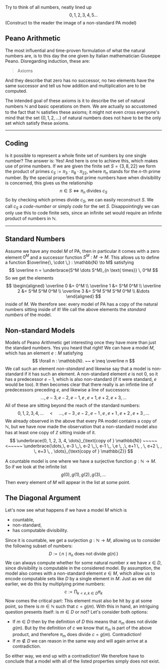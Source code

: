 Try to think of all numbers, neatly lined up
$$
0,1,2,3,4,5 \dots
$$
(Construct to the reader the image of a non-standard PA model)




## Peano Arithmetic

The most influential and time-proven formulation of what the natural numbers are, is to this day the one given by Italian mathematician Giuseppe Peano.
Disregarding induction, these are:

> Axioms

And they describe that zero has no successor, no two elements have the same successor and tell us how addition and multiplication are to be computed.

The intended goal of these axioms is it to describe the set of natural numbers $\mathbb{N}$ and basic operations on them.
We are actually so accustomed to the fact that $\mathbb{N}$ satisfies these axioms; it might not even cross everyone's mind that the set $\{0, 1, 2, \dots \}$ of natural numbers does not have to be the only set which satisfy these axioms.

---

## Coding

Is it possible to represent a whole finite set of numbers by one single number? 
The answer is: Yes!
And here is one to achieve this, which makes use of prime numbers.
If we are given the finite set $S = \{ 3,8,22\}$ we form the product of primes $c_S := \pi_3 \cdot \pi_8 \cdot \pi_{22}$, where $\pi_n$ stands for the $n$-th prime number.
By the special properties that prime numbers have when divisibility is concerned, this gives us the relationship
$$
 n \in S \iff \pi_n \text{ divides } c_S
$$
So by checking which primes divide $c_S$, we can easily reconstruct $S$. 
We call $c_S$ a *code-number* or simply *code* for the set $S$.
Disappointingly we can only use this to code finite sets, since an infinite set would require an infinite product of numbers in $\mathbb{N}$.


----

## Standard Numbers

Assume we have any model $M$ of PA, then in particular it comes with a zero element $0^M$ and a successor function $S^M : M \to M$. This allows us to define a function $\overline{\, \cdot \,} : \mathbb{N} \to M$ satisfying
$$
  \overline n = \underbrace{S^M \dots S^M}_{n \text{ times}} \, 0^M
$$
So we get the elements
$$
\begin{aligned}
  \overline 0 &= 0^M \\ 
  \overline 1 &= S^M 0^M \\ 
  \overline 2 &= S^M S^M 0^M \\ 
  \overline 3 &= S^M S^M S^M 0^M \\ 
  &\dots
\end{aligned}
$$
inside of $M$. We therefore see: every model of PA has a copy of the natural numbers sitting inside of it! 
We call the above elements the *standard numbers* of the model. 


## Non-standard Models
Models of Peano Arithmetic get interesting once they have more than just the standard numbers.
Yes you heard that right! We can have a model $M$, which has an element $e : M$ satisfying
$$
  \forall n : \mathbb{N}. ~~ e \neq \overline n
$$
We call such an element *non-standard* and likewise say that a model is non-standard if it has such an element.
A non-standard element $e$ is not $0$, so it has a predecessor $e-1$, which is also non-standard (if it were standard, $e$ would be too). 
It then becomes clear that there really is an infintie line of predecessors preceding $e$, and likewise a line of successors:
$$
  \dots, e-3, e-2, e-1, \,e \, , e+1 , e+2, e+3, \dots
$$
All of these are sitting beyond the reach of the standard numbers:
$$
  0, 1, 2, 3, 4, \dots ~~~~~<~~~~~\dots,\, e-3 \,,\, e-2 \,,\, e-1 \,, \,e \, ,\, e+1 \, , \, e+2 \, , \, e+3 \, , \dots
$$
We already observed in the above that every PA model contains a copy of $\mathbb{N}$, but we have now made the observation that a non-standard model also has at least one copy of $\mathbb{Z}$ sitting inside of it. 
$$
  \underbrace{0, 1, 2, 3, 4, \dots}_{\text{copy of } \mathbb{N}} ~~~~~<~~~~~ \underbrace{\dots,\, e-3 \,,\, e-2 \,,\, e-1 \,, \,e \, ,\, e+1 \, , \, e+2 \, , \, e+3 \, , \dots}_{\text{copy of } \mathbb{Z}}
$$


A countable model is one where we have a surjective function $g : \mathbb{N} \to M$. So if we look at the infinite list
$$
  g(0), g(1), g(2), g(3), \dots
$$
Then every element of $M$ will appear in the list at some point.


## The Diagonal Argument

Let's now see what happens if we have a model $M$ which is

- countable,
- non-standard,
- has computable divisibility.

Since it is countable, we get a surjection $g : \mathbb{N} \to M$, allowing us to consider the following subset of numbers:
$$
  D := \{ \, n \mid \pi_n \text{ does not divide } g(n) \, \}
$$
We can always compute whether for some natural number $x$ we have $x \in D$, since divisibility is computable in the considered model.
By assumption, the model also comes with a non-standard element $e \in M$, which allow us to encode computable sets like $D$ by a single element in $M$.
Just as we did earlier, we do this by multiplying prime numbers: 
$$
  c := \prod_{k < e, \, k \in D} \pi_k
$$
Now comes the critical part: This element must also be hit by $g$ at some point, so there is $m \in \mathbb{N}$ such that $c = g(m)$.
With this in hand, an intriguing question presents itself: is $m \in D$ or not? Let's consider both options:

- If $m \in D$ then by the definition of $D$ this means that $\pi_m$ does not divide $g(m)$. 
But by the definition of $c$ we know that $\pi_m$ is part of the above product, and therefore $\pi_m$ does divide $c = g(m)$. Contradiction!
- If $m \not\in D$ we can reason in the same way and will again arrive at a contradiction.

So either way, we end up with a contradiction!
We therefore have to conclude that a model with all of the listed properties simply does not exist.